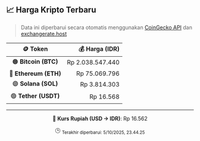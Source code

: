 

<!-- HARGA_KRIPTO -->
## 📈 Harga Kripto Terbaru

> Data ini diperbarui secara otomatis menggunakan [CoinGecko API](https://www.coingecko.com/) dan [exchangerate.host](https://exchangerate.host/)

<div align="center">

| 🪙 Token | 💰 Harga (IDR) |
|:------:|---------------:|
| 🟠 **Bitcoin (BTC)**   | Rp 2.038.547.440 |
| 🔵 **Ethereum (ETH)**  | Rp 75.069.796 |
| 🟣 **Solana (SOL)**    | Rp 3.814.303 |
| 🟢 **Tether (USDT)**   | Rp 16.568 |

---

💱 **Kurs Rupiah (USD → IDR)**: Rp 16.562

🕒 <sub>Terakhir diperbarui: 5/10/2025, 23.44.25</sub>

</div>
<!-- /HARGA_KRIPTO -->